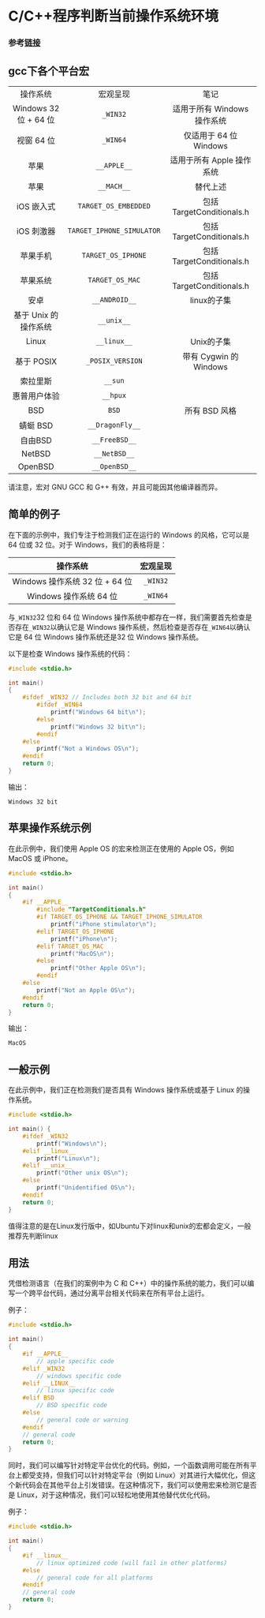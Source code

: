 # C/C++程序判断当前操作系统环境



### 参考[链接](https://iq.opengenus.org/detect-operating-system-in-c/)



## gcc下各个平台宏

|                       |                           |                             |
| :-------------------: | :-----------------------: | :-------------------------: |
|       操作系统        |         宏观呈现          |            笔记             |
| Windows 32 位 + 64 位 |         `_WIN32`          | 适用于所有 Windows 操作系统 |
|      视窗 64 位       |         `_WIN64`          |   仅适用于 64 位 Windows    |
|         苹果          |        `__APPLE__`        |  适用于所有 Apple 操作系统  |
|         苹果          |        `__MACH__`         |          替代上述           |
|      iOS 嵌入式       |   `TARGET_OS_EMBEDDED`    |  包括 TargetConditionals.h  |
|      iOS 刺激器       | `TARGET_IPHONE_SIMULATOR` |  包括 TargetConditionals.h  |
|       苹果手机        |    `TARGET_OS_IPHONE`     |  包括 TargetConditionals.h  |
|       苹果系统        |      `TARGET_OS_MAC`      |  包括 TargetConditionals.h  |
|         安卓          |       `__ANDROID__`       |         linux的子集         |
| 基于 Unix 的操作系统  |        `__unix__`         |                             |
|         Linux         |        `__linux__`        |         Unix的子集          |
|      基于 POSIX       |     `_POSIX_VERSION`      |   带有 Cygwin 的 Windows    |
|       索拉里斯        |          `__sun`          |                             |
|     惠普用户体验      |         `__hpux`          |                             |
|          BSD          |           `BSD`           |        所有 BSD 风格        |
|       蜻蜓 BSD        |      `__DragonFly__`      |                             |
|        自由BSD        |       `__FreeBSD__`       |                             |
|        NetBSD         |       `__NetBSD__`        |                             |
|        OpenBSD        |       `__OpenBSD__`       |                             |

请注意，宏对 GNU GCC 和 G++ 有效，并且可能因其他编译器而异。

## 简单的例子

在下面的示例中，我们专注于检测我们正在运行的 Windows 的风格，它可以是 64 位或 32 位。对于 Windows，我们的表格将是：

|            操作系统            | 宏观呈现 |
| :----------------------------: | :------: |
| Windows 操作系统 32 位 + 64 位 | `_WIN32` |
|     Windows 操作系统 64 位     | `_WIN64` |

与`_WIN32`32 位和 64 位 Windows 操作系统中都存在一样，我们需要首先检查是否存在`_WIN32`以确认它是 Windows 操作系统，然后检查是否存在`_WIN64`以确认它是 64 位 Windows 操作系统还是32 位 Windows 操作系统。

以下是检查 Windows 操作系统的代码：

```c
#include <stdio.h>

int main() 
{
	#ifdef _WIN32 // Includes both 32 bit and 64 bit
	    #ifdef _WIN64
	        printf("Windows 64 bit\n");
	    #else 
	        printf("Windows 32 bit\n");
	    #endif
	#else
	    printf("Not a Windows OS\n");
	#endif
	return 0;
}
```

输出：

```
Windows 32 bit
```

## 苹果操作系统示例

在此示例中，我们使用 Apple OS 的宏来检测正在使用的 Apple OS，例如 MacOS 或 iPhone。

```c
#include <stdio.h>

int main() 
{
	#if __APPLE__
        #include "TargetConditionals.h"
        #if TARGET_OS_IPHONE && TARGET_IPHONE_SIMULATOR
            printf("iPhone stimulator\n");
        #elif TARGET_OS_IPHONE
            printf("iPhone\n");
        #elif TARGET_OS_MAC
            printf("MacOS\n");
        #else
            printf("Other Apple OS\n");
        #endif
	#else
	    printf("Not an Apple OS\n");
	#endif
	return 0;
}
```

输出：

```
MacOS
```

## 一般示例

在此示例中，我们正在检测我们是否具有 Windows 操作系统或基于 Linux 的操作系统。

```c
#include <stdio.h>

int main() {
	#ifdef _WIN32
	    printf("Windows\n");
	#elif __linux__
	    printf("Linux\n");
	#elif __unix__
	    printf("Other unix OS\n");
	#else
	    printf("Unidentified OS\n");
	#endif
	return 0;
}
```

值得注意的是在Linux发行版中，如Ubuntu下对linux和unix的宏都会定义，一般推荐先判断linux

## 用法

凭借检测语言（在我们的案例中为 C 和 C++）中的操作系统的能力，我们可以编写一个跨平台代码，通过分离平台相关代码来在所有平台上运行。

例子：

```c
#include <stdio.h>

int main() 
{
	#if __APPLE__
	    // apple specific code
	#elif _WIN32
	    // windows specific code
	#elif __LINUX__
	    // linux specific code
	#elif BSD
	    // BSD specific code
	#else
	    // general code or warning
	#endif
	// general code
	return 0;
}
```

同时，我们可以编写针对特定平台优化的代码。例如，一个函数调用可能在所有平台上都受支持，但我们可以针对特定平台（例如 Linux）对其进行大幅优化，但这个新代码会在其他平台上引发错误。在这种情况下，我们可以使用宏来检测它是否是 Linux，对于这种情况，我们可以轻松地使用其他替代优化代码。

例子：

```c
#include <stdio.h>

int main() 
{
	#if __linux__
	    // linux optimized code (will fail in other platforms)
	#else
	    // general code for all platforms
	#endif
	// general code
	return 0;
}
```

